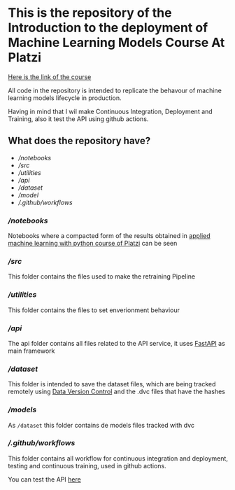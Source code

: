# This is the repository of the Introduction to the deployment of Machine Learning Models Course At Platzi

[Here is the link of the course](https://platzi.com/clases/despliegue-ml/)

All code in the repository is intended to replicate the behavour of machine learning models lifecycle in production.

Having in mind that I wil make Continuous Integration, Deployment and Training, also it test the API using github actions.


## What does the repository have?

* _/notebooks_
* _/src_
* _/utilities_
* _/api_
* _/dataset_
* _/model_
* _/.github/workflows_

### _/notebooks_

Notebooks where a compacted form of the results obtained in [applied machine learning with python course of Platzi](https://platzi.com/clases/scikit/) can be seen

### _/src_

This folder contains the files used to make the retraining Pipeline

### _/utilities_

This folder contains the files to set enverionment behaviour

### _/api_

The api folder contains all files related to the API service, it uses [FastAPI](https://fastapi.tiangolo.com/) as main framework

### _/dataset_

This folder is intended to save the dataset files, which are being tracked remotely using [Data Version Control](https://dvc.org/) and the .dvc files that have the hashes

### _/models_

As ```/dataset``` this folder contains de models files tracked with dvc

### _/.github/workflows_

This folder contains all workflow for continuous integration and deployment, testing and continuous training, used in github actions.



You can test the API [here](https://deployment-intro-ml-service-tkjyn7djeq-uc.a.run.app)
